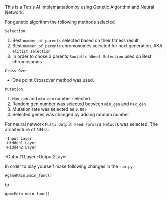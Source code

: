 This is a Tetris AI Implemantation by using Genetic Algorithm and Neural Network.

For genetic algorithm the following methods selected

 `Selection`
1. Best `number_of_parents` selected based on their fitness result
2. Best `number_of_parents` chromosomes selected for next generation. AKA `elitist selection`
3. In order to chose 2 parents `Roulette Wheel Selection` used on Best chromosomes

`Cross-Over`
- One point Crossover method was used.

`Mutation`
1. `Max_gen` and `min_gen` number selected 
2. Random gen number was selected between `min_gen` and `Max_gen`
3. Mutation rate was selected as `0.005`
4. Selected genes was changed by adding random number

For neural network `Multi Output Feed Forward Network` was selected.
The architecture of NN is:

	-Input Layer
	-Hidden1 Layer
	-Hidden2 Layer
-Output1 Layer     -Output2Layer
 
In order to play yourself make following changes in the `run.py` 

```
#gameMain.main_func()
```
to
```
gameMain.main_func()
```